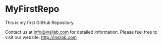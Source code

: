 # MyFirstRepo
This is my first GitHub Repository

Contact us at info@insilab.com for detailed information.
Please feel free to visit our website: http://insilab.com

